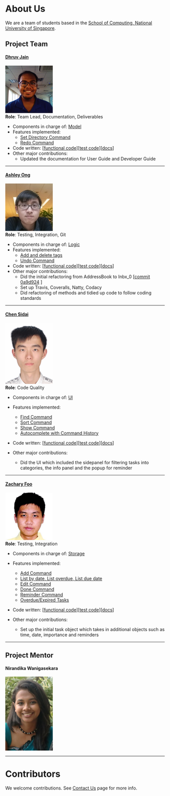 # About Us

We are a team of students based in the [School of Computing, National University of Singapore](http://www.comp.nus.edu.sg).

## Project Team

#### [Dhruv Jain](http://github.com/microcerebus) <br>
<img src="images/DhruvJain.png" width="150"><br>
**Role**: Team Lead, Documentation, Deliverables<br>

* Components in charge of: [Model](https://github.com/CS2103AUG2016-T09-C1/main/blob/master/docs/DeveloperGuide.md#model-component)
* Features implemented:
   * [Set Directory Command](https://github.com/CS2103AUG2016-T09-C1/main/blob/master/docs/UserGuide.md#setdir)
   * [Redo Command](https://github.com/CS2103AUG2016-T09-C1/main/blob/master/docs/UserGuide.md#redo)
* Code written: [[functional code](A0135797M.md)][[test code](A0135797M.md)][[docs](A0135797M.md)]
* Other major contributions:
  * Updated the documentation for User Guide and Developer Guide

-----

#### [Ashley Ong](http://github.com/ashleyyy94)
<img src="images/AshleyOng.png" width="150"><br>
**Role**: Testing, Integration, Git<br>

* Components in charge of: [Logic](https://github.com/CS2103AUG2016-T09-C1/main/blob/master/docs/DeveloperGuide.md#Logic)
* Features implemented:
   * [Add and delete tags](https://github.com/CS2103AUG2016-T09-C1/main/blob/master/docs/UserGuide.md#tag)
   * [Undo Command](https://github.com/CS2103AUG2016-T09-C1/main/blob/master/docs/UserGuide.md#undo)
* Code written: [[functional code](A0139481Y.md)][[test code](A0139481Y.md)][[docs](A0139481Y.md)]
* Other major contributions:
  * Did the initial refactoring from AddressBook to Inbx_0 [[commit 0a9d924](https://github.com/CS2103AUG2016-T09-C1/main/commit/0a9d924c8ce0162c35c05172d8efa222b2039f06) ]
  * Set up Travis, Coveralls, Natty, Codacy
  * Did refactoring of methods and tidied up code to follow coding standards

-----

#### [Chen Sidai](http://github.com/sidai) 
<img src="images/ChenSidai.jpeg" width="150"><br>
**Role**: Code Quality <br>

* Components in charge of: [UI](https://github.com/CS2103AUG2016-T09-C1/main/blob/master/docs/DeveloperGuide.md#ui-component)
* Features implemented:
   * [Find Command](https://github.com/CS2103AUG2016-T09-C1/main/blob/master/docs/UserGuide.md#find)
   * [Sort Command](https://github.com/CS2103AUG2016-T09-C1/main/blob/master/docs/UserGuide.md#sort)
   * [Show Command](https://github.com/CS2103AUG2016-T09-C1/main/blob/master/docs/UserGuide.md#show)
   * [Autocomplete with Command History](https://github.com/CS2103AUG2016-T09-C1/main/blob/master/docs/UserGuide.md#autocomplete)
   
* Code written: [[functional code](A0148044J.md)][[test code](A0148044J.md)][[docs](A0148044J.md)]
* Other major contributions:
  * Did the UI which included the sidepanel for filtering tasks into categories, the info panel and the popup for reminder

-----

#### [Zachary Foo](http://github.com/StylishGoldPen)
<img src="images/ZacharyFoo.png" width="150"><br>
**Role**: Testing, Integration <br>  

* Components in charge of: [Storage](https://github.com/CS2103AUG2016-T09-C1/main/blob/master/docs/DeveloperGuide.md#storage-component)
* Features implemented:
   * [Add Command](https://github.com/CS2103AUG2016-T09-C1/main/blob/master/docs/UserGuide.md#add)
   * [List by date, List overdue, List due date](https://github.com/CS2103AUG2016-T09-C1/main/blob/master/docs/UserGuide.md#list)
   * [Edit Command](https://github.com/CS2103AUG2016-T09-C1/main/blob/master/docs/UserGuide.md#edit)
   * [Done Command](https://github.com/CS2103AUG2016-T09-C1/main/blob/master/docs/UserGuide.md#done)   
   * [Reminder Command](https://github.com/CS2103AUG2016-T09-C1/main/blob/master/docs/UserGuide.md#rem)
   * [Overdue/Expired Tasks](https://github.com/CS2103AUG2016-T09-C1/main/blob/master/docs/UserGuide.md#overdue)
   
* Code written: [[functional code](A0139579J.md)][[test code](A0139579J.md)][[docs](A0139579J.md)]
* Other major contributions:
	* Set up the initial task object which takes in additional objects such as time, date, importance and reminders
	
-----
## Project Mentor
#### Nirandika Wanigasekara
<img src="images/NirandikaWanigasekara.png" width="150"><br>

-----
# Contributors

We welcome contributions. See [Contact Us](ContactUs.md) page for more info.
